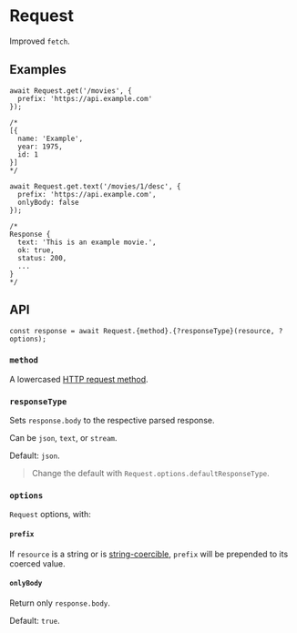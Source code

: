 # Request

Improved `fetch`.

## Examples

```JS
await Request.get('/movies', {
  prefix: 'https://api.example.com'
});

/*
[{
  name: 'Example',
  year: 1975,
  id: 1
}]
*/
```

```JS
await Request.get.text('/movies/1/desc', {
  prefix: 'https://api.example.com',
  onlyBody: false
});

/*
Response {
  text: 'This is an example movie.',
  ok: true,
  status: 200,
  ...
}
*/
```


## API

```JS
const response = await Request.{method}.{?responseType}(resource, ?options);
```

### `method`

A lowercased [HTTP request method].

### `responseType`

Sets `response.body` to the respective parsed response.

Can be `json`, `text`, or `stream`.

Default: `json`.

> Change the default with `Request.options.defaultResponseType`.

### `options`

`Request` options, with:

#### `prefix`

If `resource` is a string or is [string-coercible], `prefix` will be prepended to its coerced value.

#### `onlyBody`

Return only `response.body`.

Default: `true`.


[HTTP request method]: https://developer.mozilla.org/en-US/docs/Web/HTTP/Methods
[string-coercible]: https://developer.mozilla.org/en-US/docs/Web/JavaScript/Reference/Global_Objects/String#string_coercion

